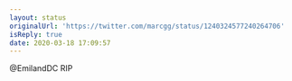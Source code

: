 ```yaml
---
layout: status
originalUrl: 'https://twitter.com/marcgg/status/1240324577240264706'
isReply: true
date: 2020-03-18 17:09:57
---
```


@EmilandDC RIP
